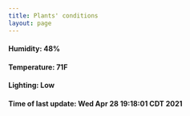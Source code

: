 ```yaml
---
title: Plants' conditions
layout: page
---
```



#### Humidity: 48%
#### Temperature: 71F
#### Lighting: Low
#### Time of last update: Wed Apr 28 19:18:01 CDT 2021
